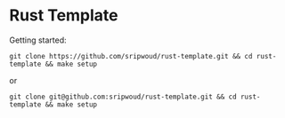 # Rust Template

Getting started:

``` commandline
git clone https://github.com/sripwoud/rust-template.git && cd rust-template && make setup
```

or
``` commandline
git clone git@github.com:sripwoud/rust-template.git && cd rust-template && make setup
```
